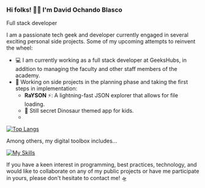 ### Hi folks! 🤜🤛 I'm David Ochando Blasco
Full stack developer

I am a passionate tech geek and developer currently engaged in several exciting personal side projects. Some of my upcoming attempts to reinvent the wheel:

- 💻 I am currently working as a full stack developer at GeeksHubs, in addition to managing the faculty and other staff members of the academy.
- 🧪 Working on side projects in the planning phase and taking the first steps in implementation:
  - **RaYSON** ⚡: A lightning-fast JSON explorer that allows for file loading.
  - :t-rex: Still secret Dinosaur themed app for kids.
  - 

[![Top Langs](https://github-readme-stats.vercel.app/api/top-langs/?username=Dave86dev&layout=donut)](https://github.com/anuraghazra/github-readme-stats)

Among others, my digital toolbox includes...

[![My Skills](https://skillicons.dev/icons?i=react,laravel,mongodb,nodejs,redux,&perline=5)](https://skillicons.dev)

If you have a keen interest in programming, best practices, technology, and would like to collaborate on any of my public projects or have me participate in yours, please don't hesitate to contact me! 🛸
